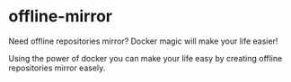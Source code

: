 # offline-mirror
Need offline repositories mirror? Docker magic will make your life easier!

Using the power of docker you can make your life easy by creating offline repositories mirror easely.
